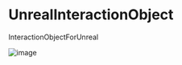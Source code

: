 # UnrealInteractionObject
InteractionObjectForUnreal

![image](https://user-images.githubusercontent.com/23387954/219357835-86e22b08-0fda-4b73-87de-4d2ffb5aff0c.png)
